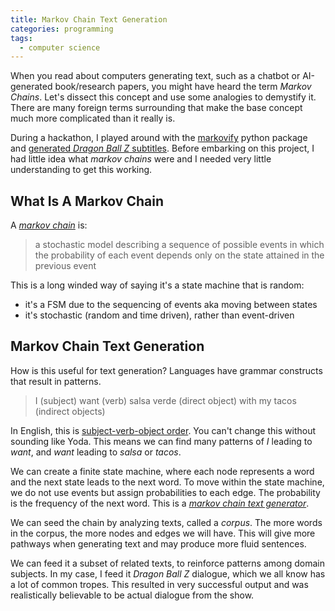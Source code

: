 ```yaml
---
title: Markov Chain Text Generation
categories: programming
tags:
  - computer science
---
```


When you read about computers generating text, such as a chatbot or AI-generated book/research papers, you might have
heard the term _Markov Chains_.
Let's dissect this concept and use some analogies to demystify it.
There are many foreign terms surrounding that make the base concept much more complicated than it really is.

During a hackathon, I played around with the [markovify] python package and [generated _Dragon Ball Z_ subtitles][dbz-markov].
Before embarking on this project, I had little idea what _markov chains_ were and I needed very little understanding to
get this working.

[dbz-markov]: https://github.com/ipwnponies/dbz-markov-faces
[markovify]: https://github.com/jsvine/markovify

## What Is A Markov Chain

A [_markov chain_][wiki] is:

> a stochastic model describing a sequence of possible events in which the probability of each event depends only on
> the state attained in the previous event

This is a long winded way of saying it's a state machine that is random:

- it's a FSM due to the sequencing of events aka moving between states
- it's stochastic (random and time driven), rather than event-driven

[wiki]: https://en.wikipedia.org/wiki/Markov_chain

## Markov Chain Text Generation

How is this useful for text generation?
Languages have grammar constructs that result in patterns.

> I (subject) want (verb) salsa verde (direct object) with my tacos (indirect objects)

In English, this is [subject-verb-object order][svo-wiki].
You can't change this without sounding like Yoda.
This means we can find many patterns of _I_ leading to _want_, and _want_ leading to _salsa_ or _tacos_.

[svo-wiki]: https://en.wikipedia.org/wiki/Subject%E2%80%93verb%E2%80%93object

We can create a finite state machine, where each node represents a word and the next state leads to the next word.
To move within the state machine, we do not use events but assign probabilities to each edge.
The probability is the frequency of the next word.
This is a [_markov chain text generator_][wiki-text-generator].

[wiki-text-generator]: https://en.wikipedia.org/wiki/Markov_chain#Markov_text_generators

We can seed the chain by analyzing texts, called a _corpus_.
The more words in the corpus, the more nodes and edges we will have.
This will give more pathways when generating text and may produce more fluid sentences.

We can feed it a subset of related texts, to reinforce patterns among domain subjects.
In my case, I feed it _Dragon Ball Z_ dialogue, which we all know has a lot of common tropes.
This resulted in very successful output and was realistically believable to be actual dialogue from the show.
